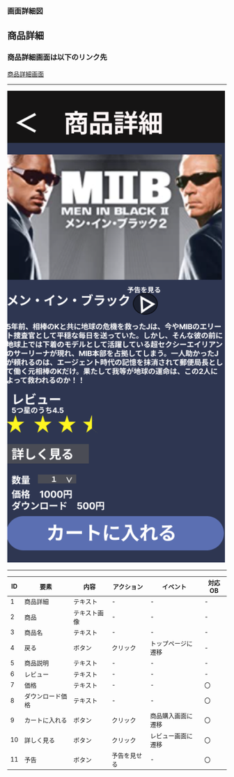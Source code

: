 ### 画面詳細図
## 商品詳細
### 商品詳細画面は以下のリンク先
[商品詳細画面](https://www.figma.com/file/aUIBKwBN1BN1f6srbwgCz3/%E4%B8%AD%E6%9D%91%E5%8B%87%E8%BC%9D-s-team-library?node-id=326%3A28)
*****
<img src="../img/syouin_syousai.png" width="500">

******

|ID|要素|内容|アクション|イベント|対応OB|
|---|---|---|-----------|-------|------|
|1  |商品詳細|テキスト|-|-|-|
|2  |商品|テキスト画像|-|-|-|
|3  |商品名|テキスト|-|-|-|
|4  |戻る|ボタン|クリック|トップページに遷移|-|
|5  |商品説明|テキスト|-|-|-|
|6  |レビュー|テキスト|-|-|-|
|7  |価格|テキスト|-|-|〇|
|8  |ダウンロード価格|テキスト|-|-|〇|
|9  |カートに入れる|ボタン|クリック|商品購入画面に遷移|〇|
|10 |詳しく見る|ボタン|クリック|レビュー画面に遷移|〇|
|11 |予告|ボタン|予告を見せる|-|〇|

